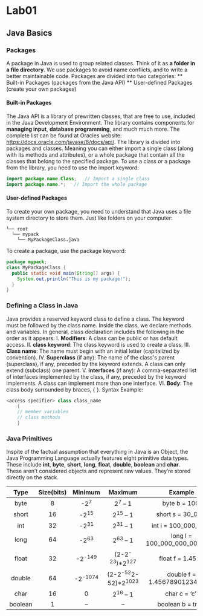 # Lab01
## Java Basics

### Packages
A package in Java is used to group related classes. Think of it as **a folder in a file directory**. We use packages to avoid name conflicts, and to write a better maintainable code. Packages are divided into two categories:
   ** Built-in Packages (packages from the Java API)
   ** User-defined Packages (create your own packages)

#### Built-in Packages
The Java API is a library of prewritten classes, that are free to use, included in the Java Development Environment.
The library contains components for **managing input**, **database programming**, and much much more. The complete list can be found at Oracles website: https://docs.oracle.com/javase/8/docs/api/.
The library is divided into packages and classes. Meaning you can either import a single class (along with its methods and attributes), or a whole package that contain all the classes that belong to the specified package.
To use a class or a package from the library, you need to use the import keyword:
```Java
import package.name.Class;   // Import a single class
import package.name.*;   // Import the whole package
```

#### User-defined Packages
To create your own package, you need to understand that Java uses a file system directory to store them. Just like folders on your computer:
```
└── root
  └── mypack
    └── MyPackageClass.java
```
To create a package, use the package keyword:
```Java
package mypack;
class MyPackageClass {
  public static void main(String[] args) {
    System.out.println("This is my package!");
  }
}
```

### Defining a Class in Java
Java provides a reserved keyword class to define a class. The keyword must be followed by the class name. Inside the class, we declare methods and variables.
In general, class declaration includes the following in the order as it appears:
    I. **Modifiers**: A class can be public or has default access.
    II. **class keyword**: The class keyword is used to create a class.
    III. **Class name**: The name must begin with an initial letter (capitalized by convention).
    IV. **Superclass** (if any): The name of the class's parent (superclass), if any, preceded by the keyword extends. A class can only extend (subclass) one parent.
    V. **Interfaces** (if any): A comma-separated list of interfaces implemented by the class, if any, preceded by the keyword implements. A class can implement more than one interface.
    VI. **Body**: The class body surrounded by braces, { }.
Syntax Example:

```Java
<access specifier> class class_name   
    {  
    // member variables   
    // class methods   
    }
```

### Java Primitives
Inspite of the factual assumption that everything in Java is an Object, the Java Programming Language actually features eight primitive data types.
These include **int**, **byte**, **short**, **long**, **float**, **double**, **boolean** and **char**. These aren’t considered objects and represent raw values.
They’re stored directly on the stack.

| Type 	   | Size(bits)  | Minimum 	            | Maximum 	                                    | Example                        |
| :------: | :---------: | :------------------: | :-------------------------------------------: | :----------------------------: |
| byte 	   | 8 	         | -2<sup>7</sup> 	    | 2<sup>7</sup> – 1 	                          | byte b = 100;                  |
| short    | 16 	       | -2<sup>15</sup> 	    | 2<sup>15</sup> – 1 	                          | short s = 30_000;              |
| int 	   | 32 	       | -2<sup>31</sup> 	    | 2<sup>31</sup> – 1 	                          | int i = 100_000_000;           |
| long 	   | 64 	       | -2<sup>63</sup> 	    | 2<sup>63</sup> – 1 	                          | long l = 100_000_000_000_000;  |
| float 	 | 32 	       | -2<sup>-149</sup>   	| (2-2<sup>-23</sup>)*2<sup>127</sup>           | float f = 1.456f;              |
| double 	 | 64 	       | -2<sup>-1074</sup> 	| (2-2<sup>-52</sup>2-52)*2<sup>1023</sup>      | double f = 1.456789012345678;  |
| char 	   | 16 	       | 0	                  | 2<sup>16</sup> – 1                            | char c = ‘c’;                  |
| boolean  | 1 	         | – 	                  |   – 	                                        | boolean b = true;              |






